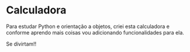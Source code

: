 # Calculadora
Para estudar Python e orientação a objetos, criei esta calculadora e conforme aprendo mais coisas vou adicionando funcionalidades para ela.

Se divirtam!!

